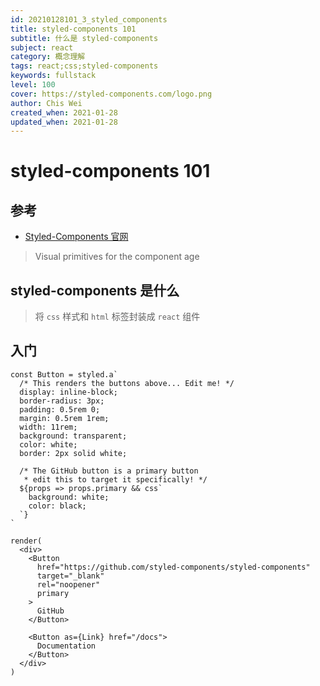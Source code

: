 ```yaml
---
id: 20210128101_3_styled_components
title: styled-components 101
subtitle: 什么是 styled-components
subject: react
category: 概念理解
tags: react;css;styled-components
keywords: fullstack
level: 100
cover: https://styled-components.com/logo.png
author: Chis Wei
created_when: 2021-01-28
updated_when: 2021-01-28
---
```


# styled-components 101

## 参考

- [Styled-Components 官网](https://styled-components.com/)

> Visual primitives for the component age

## styled-components 是什么

> 将 `css` 样式和 `html` 标签封装成 `react` 组件

## 入门

```
const Button = styled.a`
  /* This renders the buttons above... Edit me! */
  display: inline-block;
  border-radius: 3px;
  padding: 0.5rem 0;
  margin: 0.5rem 1rem;
  width: 11rem;
  background: transparent;
  color: white;
  border: 2px solid white;

  /* The GitHub button is a primary button
   * edit this to target it specifically! */
  ${props => props.primary && css`
    background: white;
    color: black;
  `}
`

render(
  <div>
    <Button
      href="https://github.com/styled-components/styled-components"
      target="_blank"
      rel="noopener"
      primary
    >
      GitHub
    </Button>

    <Button as={Link} href="/docs">
      Documentation
    </Button>
  </div>
)
```
